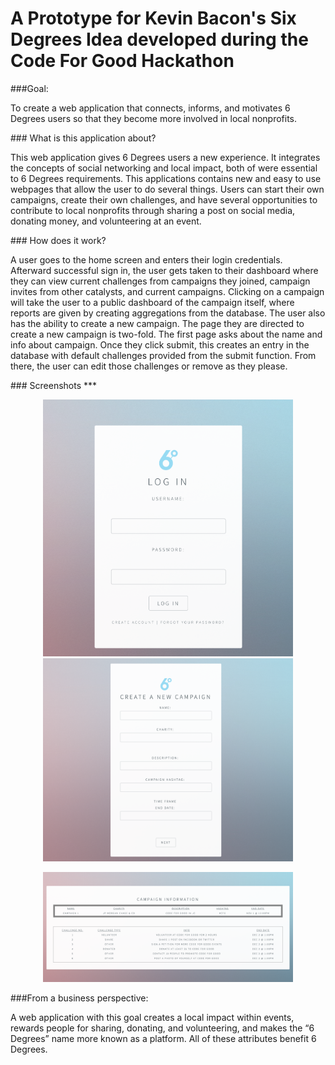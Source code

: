 # A Prototype for Kevin Bacon's Six Degrees Idea developed during the Code For Good Hackathon

###Goal:
<p align="left">To create a web application that connects, informs, and motivates 6 Degrees users so that they become more involved in local nonprofits.</p>
### What is this application about?
<p align="left">This web application gives 6 Degrees users a new experience. It integrates the concepts of social networking and local impact, both of were essential to 6 Degrees requirements. This applications contains new and easy to use webpages that allow the user to do several things. Users can start their own campaigns, create their own challenges, and have several opportunities to contribute to local nonprofits through sharing a post on social media, donating money, and volunteering at an event.</p>
### How does it work?
<p align="left">A user goes to the home screen and enters their login credentials. Afterward successful sign in, the user gets taken to their dashboard where they can view current challenges from campaigns they joined, campaign invites from other catalysts, and current campaigns. Clicking on a campaign will take the user to a public dashboard of the campaign itself, where reports are given by creating aggregations from the database.
The user also has the ability to create a new campaign. The page they are directed to create a new campaign is two-fold. The first page asks about the name and info about campaign. Once they click submit, this creates an entry in the database with default challenges provided from the submit function. From there, the user can edit those challenges or remove as they please.</p>
### Screenshots
***
<p align="center"><img src="./login.png" alt="login page screenshot" width=400; styles="display:'inline-block';"> <img src="./createcampaign.png" alt="create campaign screenshot" width=400;></p>
<p align="center"><img src="./campaignreport.png" alt="campaign report screenshot" width=400></p>
###From a business perspective:
<p align="left">A web application with this goal creates a local impact within events, rewards people for sharing, donating, and volunteering, and makes the “6 Degrees” name more known as a platform. All of these attributes benefit 6 Degrees.</p>
